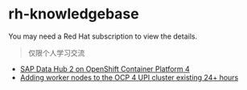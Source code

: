 # rh-knowledgebase
You may need a Red Hat subscription to view the details.

> 仅限个人学习交流
- [SAP Data Hub 2 on OpenShift Container Platform 4](https://access.redhat.com/articles/4324391)
- [Adding worker nodes to the OCP 4 UPI cluster existing 24+ hours](https://access.redhat.com/solutions/4799921)
